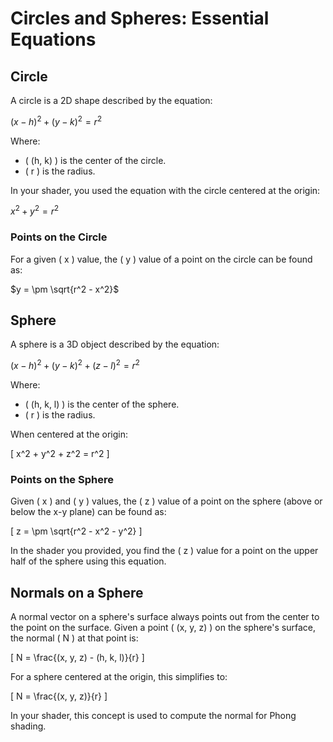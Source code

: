 # Circles and Spheres: Essential Equations

## Circle

A circle is a 2D shape described by the equation:

$(x - h)^2 + (y - k)^2 = r^2$

Where:
- \( (h, k) \) is the center of the circle.
- \( r \) is the radius.

In your shader, you used the equation with the circle centered at the origin:

$x^2 + y^2 = r^2$

### Points on the Circle

For a given \( x \) value, the \( y \) value of a point on the circle can be found as:

$y = \pm \sqrt{r^2 - x^2}$

## Sphere

A sphere is a 3D object described by the equation:

$(x - h)^2 + (y - k)^2 + (z - l)^2 = r^2$

Where:
- \( (h, k, l) \) is the center of the sphere.
- \( r \) is the radius.

When centered at the origin:

\[ x^2 + y^2 + z^2 = r^2 \]

### Points on the Sphere

Given \( x \) and \( y \) values, the \( z \) value of a point on the sphere (above or below the x-y plane) can be found as:

\[ z = \pm \sqrt{r^2 - x^2 - y^2} \]

In the shader you provided, you find the \( z \) value for a point on the upper half of the sphere using this equation.

## Normals on a Sphere

A normal vector on a sphere's surface always points out from the center to the point on the surface. Given a point \( (x, y, z) \) on the sphere's surface, the normal \( N \) at that point is:

\[ N = \frac{(x, y, z) - (h, k, l)}{r} \]

For a sphere centered at the origin, this simplifies to:

\[ N = \frac{(x, y, z)}{r} \]

In your shader, this concept is used to compute the normal for Phong shading.
